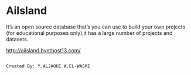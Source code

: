# AiIsland

It’s an open source database that’s you can use to build your own projects (for educational purposes only),it has a large number of projects and datasets.

http://aiisland.byethost13.com/


                                                                                                 Created By: Y.ALJAOUI A.EL-WASMI

